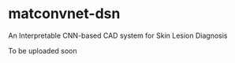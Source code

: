 # matconvnet-dsn
An Interpretable CNN-based CAD system for Skin Lesion Diagnosis

To be uploaded soon
